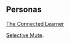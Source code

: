 ## Personas
[The Connected Learner](https://docs.google.com/presentation/d/1AgixeQ11x3_NrLdiMVCjmeaTiJoldvKhZC7KlT34jck/edit?usp=sharing)

[Selective Mute](https://docs.google.com/presentation/d/1-r5wJ2lKMugf2G2Si7hP2t3POI1Ajf7j1xiKhSi2cVk/edit?usp=sharing).
